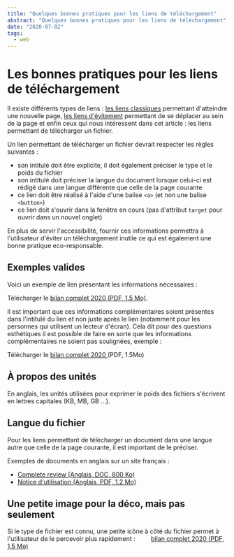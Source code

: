 ```yaml
---
title: "Quelques bonnes pratiques pour les liens de téléchargement"
abstract: "Quelques bonnes pratiques pour les liens de téléchargement"
date: "2020-07-02"
tags:
  - web
---
```


# Les bonnes pratiques pour les liens de téléchargement

Il existe différents types de liens : [les liens classiques](/fr/web/developper/navigation-generale) permettant d'atteindre une nouvelle page, [les liens d'évitement](/fr/articles/liens-evitement) permettant de se déplacer au sein de la page et enfin ceux qui nous intéressent dans cet article : les liens permettant de télécharger un fichier.

Un lien permettant de télécharger un fichier devrait respecter les règles suivantes :

- son intitulé doit être explicite, il doit également préciser le type et le poids du fichier
- son intitulé doit préciser la langue du document lorsque celui-ci est rédigé dans une langue différente que celle de la page courante
- ce lien doit être réalisé à l'aide d'une balise `<a>` (et non une balise `<button>`)
- ce lien doit s'ouvrir dans la fenêtre en cours (pas d'attribut `target` pour ouvrir dans un nouvel onglet)

En plus de servir l'accessibilité, fournir ces informations permettra à l'utilisateur d'éviter un téléchargement inutile ce qui est également une bonne pratique eco-responsable.

## Exemples valides

Voici un exemple de lien présentant les informations nécessaires :  
  
Télécharger le <a href="#">bilan complet 2020 (PDF, 1.5 Mo)</a>.

Il est important que ces informations complémentaires soient présentes dans l'intitulé du lien et non juste après le lien (notamment pour les personnes qui utilisent un lecteur d'écran). Cela dit pour des questions esthétiques il est possible de faire en sorte que les informations complémentaires ne soient pas soulignées, exemple :  
  
Télécharger le <a href="#" style="text-decoration: none"><span style="text-decoration: underline">bilan complet 2020 </span>(PDF, 1.5Mo)</a>

## À propos des unités

En anglais, les unités utilisées pour exprimer le poids des fichiers s'écrivent en lettres capitales (KB, MB, GB ...).

## Langue du fichier

Pour les liens permettant de télécharger un document dans une langue autre que celle de la page courante, il est important de le préciser.  

Exemples de documents en anglais sur un site français :
- <a href="#"><span lang="en">Complete review</span> (Anglais, DOC, 800 Ko)</a>
- <a href="#"><span>Notice d'utilisation</span> (Anglais, PDF, 1.2 Mo)</a>

## Une petite image pour la déco, mais pas seulement

Si le type de fichier est connu, une petite icône à côté du fichier permet à l'utilisateur de le percevoir plus rapidement :
<a style="background-image: url(/images/icons/pdf-icon.svg); background-size: contain; background-repeat: no-repeat; padding-left: 2rem;" href="#">bilan complet 2020 (PDF, 1.5 Mo)</a>
